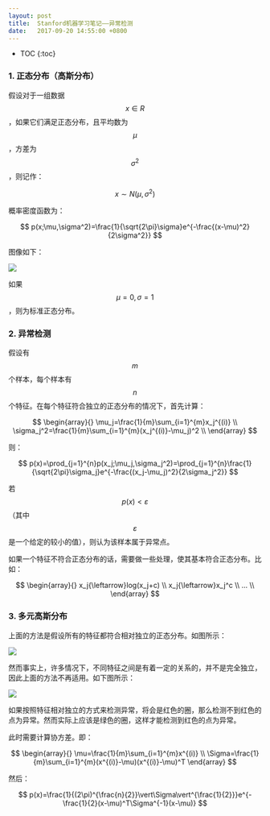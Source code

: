 ```yaml
---
layout: post
title:  Stanford机器学习笔记——异常检测
date:   2017-09-20 14:55:00 +0800
---
```


* TOC
{:toc}

### 1. 正态分布（高斯分布）

假设对于一组数据 $$ x{\in}R $$，如果它们满足正态分布，且平均数为 $$ \mu $$，方差为 $$ \sigma^2 $$，则记作：

$$ x \sim N(\mu,\sigma^2) $$

概率密度函数为：

$$ p(x;\mu,\sigma^2)=\frac{1}{\sqrt{2\pi}\sigma}e^{-\frac{(x-\mu)^2}{2\sigma^2}} $$

图像如下：

![]({{site.baseurl}}/images/stanford-ml/anomaly-detection-1.png)

如果 $$ \mu=0,\sigma=1 $$，则为标准正态分布。

### 2. 异常检测

假设有 $$m$$ 个样本，每个样本有 $$n$$ 个特征。在每个特征符合独立的正态分布的情况下，首先计算：

$$
\begin{array}{}
\mu_j=\frac{1}{m}\sum_{i=1}^{m}x_j^{(i)} \\
\sigma_j^2=\frac{1}{m}\sum_{i=1}^{m}(x_j^{(i)}-\mu_j)^2 \\
\end{array}
$$

则：

$$ p(x)=\prod_{j=1}^{n}p(x_j;\mu_j,\sigma_j^2)=\prod_{j=1}^{n}\frac{1}{\sqrt{2\pi}\sigma_j}e^{-\frac{(x_j-\mu_j)^2}{2\sigma_j^2}} $$

若 $$ p(x)<\varepsilon $$（其中 $$ \varepsilon $$ 是一个给定的较小的值），则认为该样本属于异常点。

如果一个特征不符合正态分布的话，需要做一些处理，使其基本符合正态分布。比如：

$$
\begin{array}{}
x_j{\leftarrow}log(x_j+c) \\
x_j{\leftarrow}x_j^c \\
... \\
\end{array}
$$

### 3. 多元高斯分布

上面的方法是假设所有的特征都符合相对独立的正态分布。如图所示：

![]({{site.baseurl}}/images/stanford-ml/anomaly-detection-2.svg)

然而事实上，许多情况下，不同特征之间是有着一定的关系的，并不是完全独立，因此上面的方法不再适用。如下图所示：

![]({{site.baseurl}}/images/stanford-ml/anomaly-detection-3.svg)

如果按照特征相对独立的方式来检测异常，将会是红色的圈，那么检测不到红色的点为异常。然而实际上应该是绿色的圈，这样才能检测到红色的点为异常。

此时需要计算协方差。即：

$$
\begin{array}{}
\mu=\frac{1}{m}\sum_{i=1}^{m}x^{(i)} \\
\Sigma=\frac{1}{m}\sum_{i=1}^{m}(x^{(i)}-\mu)(x^{(i)}-\mu)^T
\end{array}
$$

然后：

$$ p(x)=\frac{1}{(2\pi)^{\frac{n}{2}}\vert\Sigma\vert^{\frac{1}{2}}}e^{-\frac{1}{2}(x-\mu)^T\Sigma^{-1}(x-\mu)} $$